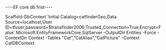 ----EF core db frist----

Scaffold-DbContext 'Initial Catalog=catfinderGeo;Data Source=localhost;User ID=tfuser;password=$transfinder2006;Trusted_Connection=True;Encrypt=False' 
Microsoft.EntityFrameworkCore.SqlServer -OutputDir Entities -Force -ContextDir Context 
-Tables "Cat","CatAlias","CatPicture" 
-Context CatDBContext